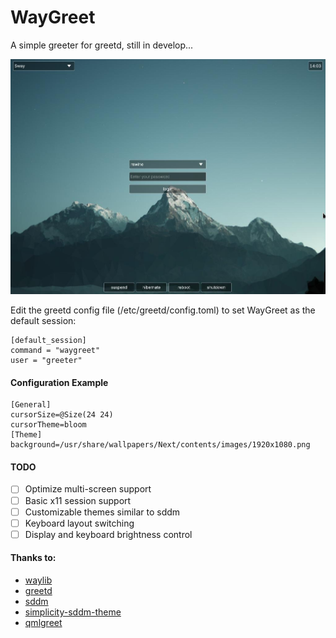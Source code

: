 # WayGreet

A simple greeter for greetd, still in develop...


![screenshot](./dist/screenshot.jpg)

Edit the greetd config file (/etc/greetd/config.toml) to set WayGreet as the default session:
```
[default_session]
command = "waygreet"
user = "greeter"
```

#### Configuration Example

```
[General]
cursorSize=@Size(24 24)
cursorTheme=bloom
[Theme]
background=/usr/share/wallpapers/Next/contents/images/1920x1080.png
```


#### TODO

- [ ] Optimize multi-screen support
- [ ] Basic x11 session support
- [ ] Customizable themes similar to sddm
- [ ] Keyboard layout switching
- [ ] Display and keyboard brightness control

#### Thanks to:

- [waylib](https://github.com/vioken/waylib)
- [greetd](https://sr.ht/~kennylevinsen/greetd)
- [sddm](https://github.com/sddm/sddm)
- [simplicity-sddm-theme](https://gitlab.com/isseigx/simplicity-sddm-theme)
- [qmlgreet](https://github.com/nowrep/qmlgreet)
